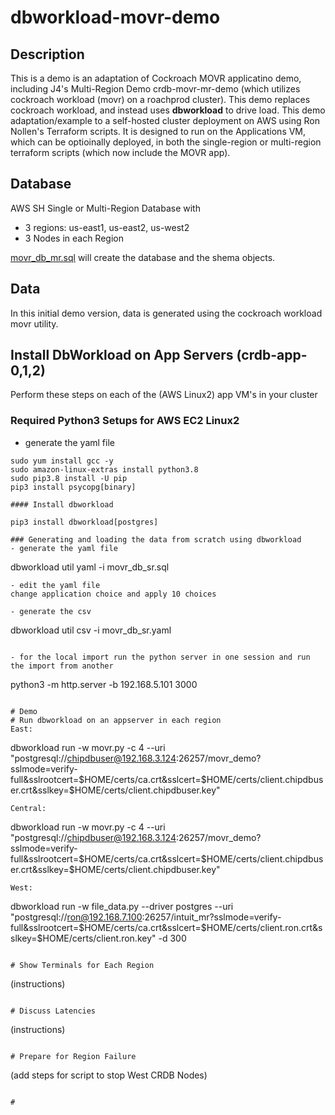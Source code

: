 # dbworkload-movr-demo

## Description
This is a demo is an adaptation of Cockroach MOVR applicatino demo, including J4's Multi-Region Demo crdb-movr-mr-demo (which utilizes cockroach workload (movr) on a roachprod cluster).  This demo replaces cockroach workload, and instead uses **dbworkload** to drive load.  This demo adaptation/example to a self-hosted cluster deployment on AWS using Ron Nollen's Terraform scripts.   It is designed to run on the Applications VM, which can be optioinally deployed, in both the single-region or multi-region terraform scripts (which now include the MOVR app).

## Database
AWS SH Single or Multi-Region Database with 
- 3 regions: us-east1, us-east2, us-west2
- 3 Nodes in each Region

[movr_db_mr.sql](movr_db_mr.sql) will create the database and the shema objects.

## Data
In this initial demo version, data is generated using the cockroach workload movr utility.

## Install DbWorkload on App Servers (crdb-app-0,1,2)
Perform these steps on each of the (AWS Linux2) app VM's in your cluster
### Required Python3 Setups for AWS EC2 Linux2  
- generate the yaml file
```
sudo yum install gcc -y
sudo amazon-linux-extras install python3.8
sudo pip3.8 install -U pip
pip3 install psycopg[binary]

#### Install dbworkload

pip3 install dbworkload[postgres]

### Generating and loading the data from scratch using dbworkload
- generate the yaml file
```
dbworkload util yaml -i movr_db_sr.sql
```
- edit the yaml file
change application choice and apply 10 choices

- generate the csv
```
dbworkload util csv -i movr_db_sr.yaml
```

- for the local import run the python server in one session and run the import from another
```
python3 -m http.server -b 192.168.5.101 3000
```
```

```
# Demo
# Run dbworkload on an appserver in each region 
East:
```
dbworkload run -w movr.py -c 4 --uri "postgresql://chipdbuser@192.168.3.124:26257/movr_demo?sslmode=verify-full&sslrootcert=$HOME/certs/ca.crt&sslcert=$HOME/certs/client.chipdbuser.crt&sslkey=$HOME/certs/client.chipdbuser.key" 
```
Central:
```
dbworkload run -w movr.py -c 4 --uri "postgresql://chipdbuser@192.168.3.124:26257/movr_demo?sslmode=verify-full&sslrootcert=$HOME/certs/ca.crt&sslcert=$HOME/certs/client.chipdbuser.crt&sslkey=$HOME/certs/client.chipdbuser.key" 
```
West:
```
dbworkload run -w file_data.py --driver postgres --uri "postgresql://ron@192.168.7.100:26257/intuit_mr?sslmode=verify-full&sslrootcert=$HOME/certs/ca.crt&sslcert=$HOME/certs/client.ron.crt&sslkey=$HOME/certs/client.ron.key" -d 300
```

# Show Terminals for Each Region
```
(instructions)
```

# Discuss Latencies
```
(instructions)
```

# Prepare for Region Failure
```
(add steps for script to stop West CRDB Nodes)


```

# 
```


